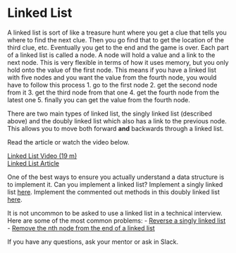 # Linked List

A linked list is sort of like a treasure hunt where you get a clue that tells you where to find the next clue. Then you go find that to get the location of the third clue, etc. Eventually you get to the end and the game is over. Each part of a linked list is called a node. A node will hold a value and a link to the next node. This is very flexible in terms of how it uses memory, but you only hold onto the value of the first node. This means if you have a linked list with five nodes and you want the value from the fourth node, you would have to follow this process 
    1. go to the first node
    2. get the second node from it
    3. get the third node from that one
    4. get the fourth node from the latest one
    5. finally you can get the value from the fourth node.

There are two main types of linked list, the singly linked list (described above) and the doubly linked list which also has a link to the previous node. This allows you to move both forward **and** backwards through a linked list.

Read the article or watch the video below. 

[Linked List Video (19 m)](https://www.youtube.com/watch?v=WwfhLC16bis)  
[Linked List Article](https://en.wikipedia.org/wiki/Linked_list)

One of the best ways to ensure you actually understand a data structure is to implement it. Can you implement a linked list? Implement a singly linked list [here](https://github.com/morsedan/UDDTechnicalInterviewPrep/blob/main/DataStructures/SinglyLinkedList/SinglyLinkedList/main.swift). Implement the commented out methods in this doubly linked list [here](https://github.com/morsedan/UDDTechnicalInterviewPrep/blob/main/DataStructures/DoublyLinkedList/DoublyLinkedList/main.swift).

It is not uncommon to be asked to use a linked list in a technical interview. Here are some of the most common problems:
    - [Reverse a singly linked list](https://leetcode.com/problems/reverse-linked-list/)
    - [Remove the nth node from the end of a linked list](https://leetcode.com/problems/remove-nth-node-from-end-of-list/)

If you have any questions, ask your mentor or ask in Slack.
